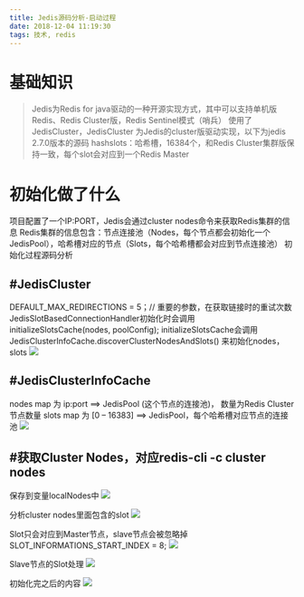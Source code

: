 ```yaml
---
title: Jedis源码分析-启动过程
date: 2018-12-04 11:19:30
tags: 技术, redis
---
```

# 基础知识
> Jedis为Redis for java驱动的一种开源实现方式，其中可以支持单机版Redis、Redis Cluster版，Redis Sentinel模式（哨兵）
> 使用了JedisCluster，JedisCluster 为Jedis的cluster版驱动实现，以下为jedis 2.7.0版本的源码
> hashslots：哈希槽，16384个，和Redis Cluster集群版保持一致，每个slot会对应到一个Redis Master
# 初始化做了什么
项目配置了一个IP:PORT，Jedis会通过cluster nodes命令来获取Redis集群的信息
Redis集群的信息包含：节点连接池（Nodes，每个节点都会初始化一个JedisPool），哈希槽对应的节点（Slots，每个哈希槽都会对应到节点连接池）
初始化过程源码分析
## #JedisCluster
DEFAULT_MAX_REDIRECTIONS = 5；// 重要的参数，在获取链接时的重试次数
JedisSlotBasedConnectionHandler初始化时会调用 initializeSlotsCache(nodes, poolConfig);
initializeSlotsCache会调用JedisClusterInfoCache.discoverClusterNodesAndSlots() 来初始化nodes，slots
![](https://ws4.sinaimg.cn/large/006tNbRwly1fxujijkr9kj31b00pcgoj.jpg)

## #JedisClusterInfoCache
nodes map 为  ip:port  ==> JedisPool (这个节点的连接池)， 数量为Redis Cluster节点数量
slots map 为 [0 – 16383] ==> JedisPool，每个哈希槽对应节点的连接池
![](https://ws4.sinaimg.cn/large/006tNbRwly1fxujq5tweej30xq03u3yn.jpg)

## #获取Cluster Nodes，对应redis-cli -c cluster nodes
保存到变量localNodes中
![](https://ws1.sinaimg.cn/large/006tNbRwly1fxujqe1nsbj31nm0u0ah3.jpg)

分析cluster nodes里面包含的slot
![](https://ws2.sinaimg.cn/large/006tNbRwly1fxujqk9f3lj31gs0mqdid.jpg)

Slot只会对应到Master节点，slave节点会被忽略掉
SLOT_INFORMATIONS_START_INDEX = 8;
![](https://ws3.sinaimg.cn/large/006tNbRwly1fxujqokenvj31ws0mm0vv.jpg)


Slave节点的Slot处理
![](https://ws4.sinaimg.cn/large/006tNbRwly1fxujquk24hj31y40cu76g.jpg)

初始化完之后的内容
![](https://ws2.sinaimg.cn/large/006tNbRwly1fxujr21o1bj30s41ba42g.jpg)
